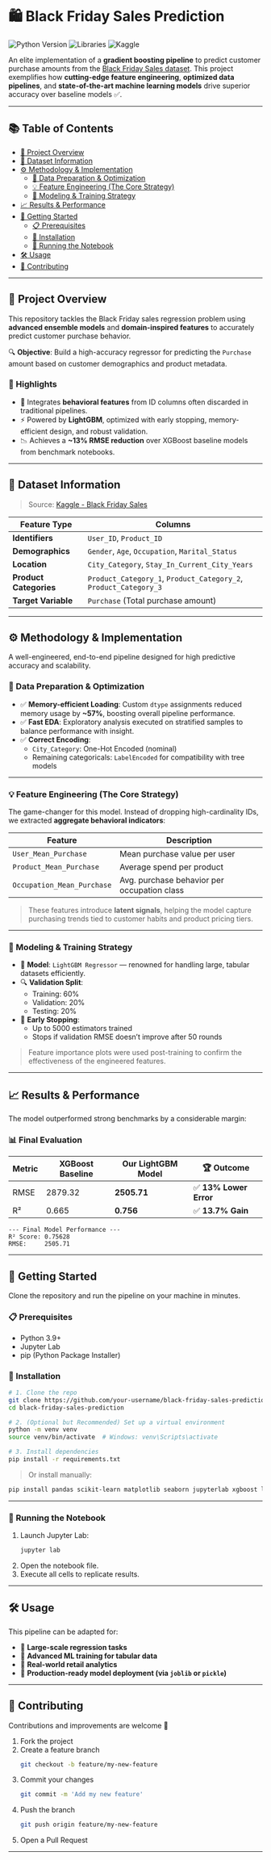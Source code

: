 
# 🛍️ Black Friday Sales Prediction  

![Python Version](https://img.shields.io/badge/Python-3.9+-blue.svg)
![Libraries](https://img.shields.io/badge/Libraries-LightGBM%20%7C%20XGBoost%20%7C%20Scikit--Learn-orange.svg)
![Kaggle](https://img.shields.io/badge/Dataset-Kaggle-blue.svg)

An elite implementation of a **gradient boosting pipeline** to predict customer purchase amounts from the [Black Friday Sales dataset](https://www.kaggle.com/datasets/sdolezel/black-friday). This project exemplifies how **cutting-edge feature engineering**, **optimized data pipelines**, and **state-of-the-art machine learning models** drive superior accuracy over baseline models ✅.

---

## 📚 Table of Contents

- [📌 Project Overview](#-project-overview)
- [📂 Dataset Information](#-dataset-information)
- [⚙️ Methodology & Implementation](#️-methodology--implementation)
  - [🔧 Data Preparation & Optimization](#-data-preparation--optimization)
  - [💡 Feature Engineering (The Core Strategy)](#-feature-engineering-the-core-strategy)
  - [🎯 Modeling & Training Strategy](#-modeling--training-strategy)
- [📈 Results & Performance](#-results--performance)
- [🚀 Getting Started](#-getting-started)
  - [📋 Prerequisites](#-prerequisites)
  - [🔗 Installation](#-installation)
  - [📓 Running the Notebook](#-running-the-notebook)
- [🛠️ Usage](#️-usage)
- [🤝 Contributing](#-contributing)

---

## 📌 Project Overview

This repository tackles the Black Friday sales regression problem using **advanced ensemble models** and **domain-inspired features** to accurately predict customer purchase behavior.

🔍 **Objective**: Build a high-accuracy regressor for predicting the `Purchase` amount based on customer demographics and product metadata.

### 💎 Highlights

- 🧠 Integrates **behavioral features** from ID columns often discarded in traditional pipelines.
- ⚡ Powered by **LightGBM**, optimized with early stopping, memory-efficient design, and robust validation.
- 📉 Achieves a **~13% RMSE reduction** over XGBoost baseline models from benchmark notebooks.

---

## 📂 Dataset Information

> Source: [Kaggle - Black Friday Sales](https://www.kaggle.com/datasets/sdolezel/black-friday)

| Feature Type | Columns |
|--------------|---------|
| **Identifiers** | `User_ID`, `Product_ID` |
| **Demographics** | `Gender`, `Age`, `Occupation`, `Marital_Status` |
| **Location** | `City_Category`, `Stay_In_Current_City_Years` |
| **Product Categories** | `Product_Category_1`, `Product_Category_2`, `Product_Category_3` |
| **Target Variable** | `Purchase` (Total purchase amount) |

---

## ⚙️ Methodology & Implementation

A well-engineered, end-to-end pipeline designed for high predictive accuracy and scalability.

### 🔧 Data Preparation & Optimization

- ✅ **Memory-efficient Loading**: Custom `dtype` assignments reduced memory usage by **~57%**, boosting overall pipeline performance.
- ✅ **Fast EDA**: Exploratory analysis executed on stratified samples to balance performance with insight.
- ✅ **Correct Encoding**:
  - `City_Category`: One-Hot Encoded (nominal)
  - Remaining categoricals: `LabelEncoded` for compatibility with tree models

---

### 💡 Feature Engineering (The Core Strategy)

The game-changer for this model. Instead of dropping high-cardinality IDs, we extracted **aggregate behavioral indicators**:

| Feature | Description |
|--------|-------------|
| `User_Mean_Purchase` | Mean purchase value per user |
| `Product_Mean_Purchase` | Average spend per product |
| `Occupation_Mean_Purchase` | Avg. purchase behavior per occupation class |

> These features introduce **latent signals**, helping the model capture purchasing trends tied to customer habits and product pricing tiers.

---

### 🎯 Modeling & Training Strategy

- 🚀 **Model**: `LightGBM Regressor` — renowned for handling large, tabular datasets efficiently.
- 🔍 **Validation Split**:
  - Training: 60%
  - Validation: 20%
  - Testing: 20%
- 🛑 **Early Stopping**:
  - Up to 5000 estimators trained
  - Stops if validation RMSE doesn’t improve after 50 rounds

> Feature importance plots were used post-training to confirm the effectiveness of the engineered features.

---

## 📈 Results & Performance

The model outperformed strong benchmarks by a considerable margin:

### 📊 Final Evaluation

| Metric | XGBoost Baseline | **Our LightGBM Model** | 🏆 Outcome |
|--------|------------------|-------------------------|------------|
| RMSE   | 2879.32           | **2505.71**             | ✅ **13% Lower Error** |
| R²     | 0.665             | **0.756**               | ✅ **13.7% Gain**      |

```text
--- Final Model Performance ---
R² Score: 0.75628
RMSE:     2505.71
```

---

## 🚀 Getting Started

Clone the repository and run the pipeline on your machine in minutes.

### 📋 Prerequisites

- Python 3.9+
- Jupyter Lab
- pip (Python Package Installer)

### 🔗 Installation

```bash
# 1. Clone the repo
git clone https://github.com/your-username/black-friday-sales-prediction.git
cd black-friday-sales-prediction

# 2. (Optional but Recommended) Set up a virtual environment
python -m venv venv
source venv/bin/activate  # Windows: venv\Scripts\activate

# 3. Install dependencies
pip install -r requirements.txt
```

> Or install manually:
```bash
pip install pandas scikit-learn matplotlib seaborn jupyterlab xgboost lightgbm
```

---

### 📓 Running the Notebook

1. Launch Jupyter Lab:
   ```bash
   jupyter lab
   ```
2. Open the notebook file.
3. Execute all cells to replicate results.

---

## 🛠️ Usage

This pipeline can be adapted for:

- 🎯 **Large-scale regression tasks**
- 🧠 **Advanced ML training for tabular data**
- 💼 **Real-world retail analytics**
- 🚀 **Production-ready model deployment (via `joblib` or `pickle`)**

---

## 🤝 Contributing

Contributions and improvements are welcome 🙌

1. Fork the project
2. Create a feature branch  
   ```bash
   git checkout -b feature/my-new-feature
   ```
3. Commit your changes  
   ```bash
   git commit -m 'Add my new feature'
   ```
4. Push the branch  
   ```bash
   git push origin feature/my-new-feature
   ```
5. Open a Pull Request

---

